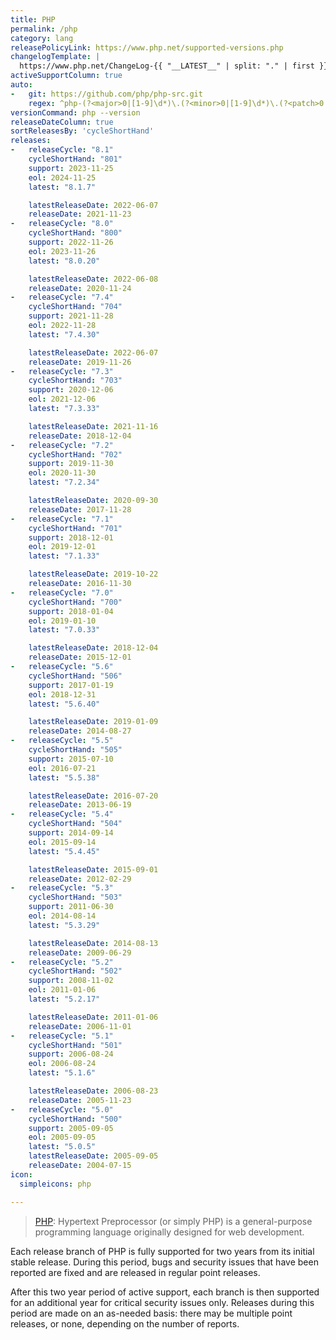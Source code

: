 ```yaml
---
title: PHP
permalink: /php
category: lang
releasePolicyLink: https://www.php.net/supported-versions.php
changelogTemplate: |
  https://www.php.net/ChangeLog-{{ "__LATEST__" | split: "." | first }}.php#__LATEST__
activeSupportColumn: true
auto:
-   git: https://github.com/php/php-src.git
    regex: ^php-(?<major>0|[1-9]\d*)\.(?<minor>0|[1-9]\d*)\.(?<patch>0|[1-9]\d*)$
versionCommand: php --version
releaseDateColumn: true
sortReleasesBy: 'cycleShortHand'
releases:
-   releaseCycle: "8.1"
    cycleShortHand: "801"
    support: 2023-11-25
    eol: 2024-11-25
    latest: "8.1.7"

    latestReleaseDate: 2022-06-07
    releaseDate: 2021-11-23
-   releaseCycle: "8.0"
    cycleShortHand: "800"
    support: 2022-11-26
    eol: 2023-11-26
    latest: "8.0.20"

    latestReleaseDate: 2022-06-08
    releaseDate: 2020-11-24
-   releaseCycle: "7.4"
    cycleShortHand: "704"
    support: 2021-11-28
    eol: 2022-11-28
    latest: "7.4.30"

    latestReleaseDate: 2022-06-07
    releaseDate: 2019-11-26
-   releaseCycle: "7.3"
    cycleShortHand: "703"
    support: 2020-12-06
    eol: 2021-12-06
    latest: "7.3.33"

    latestReleaseDate: 2021-11-16
    releaseDate: 2018-12-04
-   releaseCycle: "7.2"
    cycleShortHand: "702"
    support: 2019-11-30
    eol: 2020-11-30
    latest: "7.2.34"

    latestReleaseDate: 2020-09-30
    releaseDate: 2017-11-28
-   releaseCycle: "7.1"
    cycleShortHand: "701"
    support: 2018-12-01
    eol: 2019-12-01
    latest: "7.1.33"

    latestReleaseDate: 2019-10-22
    releaseDate: 2016-11-30
-   releaseCycle: "7.0"
    cycleShortHand: "700"
    support: 2018-01-04
    eol: 2019-01-10
    latest: "7.0.33"

    latestReleaseDate: 2018-12-04
    releaseDate: 2015-12-01
-   releaseCycle: "5.6"
    cycleShortHand: "506"
    support: 2017-01-19
    eol: 2018-12-31
    latest: "5.6.40"

    latestReleaseDate: 2019-01-09
    releaseDate: 2014-08-27
-   releaseCycle: "5.5"
    cycleShortHand: "505"
    support: 2015-07-10
    eol: 2016-07-21
    latest: "5.5.38"

    latestReleaseDate: 2016-07-20
    releaseDate: 2013-06-19
-   releaseCycle: "5.4"
    cycleShortHand: "504"
    support: 2014-09-14
    eol: 2015-09-14
    latest: "5.4.45"

    latestReleaseDate: 2015-09-01
    releaseDate: 2012-02-29
-   releaseCycle: "5.3"
    cycleShortHand: "503"
    support: 2011-06-30
    eol: 2014-08-14
    latest: "5.3.29"

    latestReleaseDate: 2014-08-13
    releaseDate: 2009-06-29
-   releaseCycle: "5.2"
    cycleShortHand: "502"
    support: 2008-11-02
    eol: 2011-01-06
    latest: "5.2.17"

    latestReleaseDate: 2011-01-06
    releaseDate: 2006-11-01
-   releaseCycle: "5.1"
    cycleShortHand: "501"
    support: 2006-08-24
    eol: 2006-08-24
    latest: "5.1.6"

    latestReleaseDate: 2006-08-23
    releaseDate: 2005-11-23
-   releaseCycle: "5.0"
    cycleShortHand: "500"
    support: 2005-09-05
    eol: 2005-09-05
    latest: "5.0.5"
    latestReleaseDate: 2005-09-05
    releaseDate: 2004-07-15
icon:
  simpleicons: php

---
```


> [PHP](https://www.php.net/): Hypertext Preprocessor (or simply PHP) is a general-purpose programming language originally designed for web development.

Each release branch of PHP is fully supported for two years from its initial stable release. During this period, bugs and security issues that have been reported are fixed and are released in regular point releases.

After this two year period of active support, each branch is then supported for an additional year for critical security issues only. Releases during this period are made on an as-needed basis: there may be multiple point releases, or none, depending on the number of reports.
